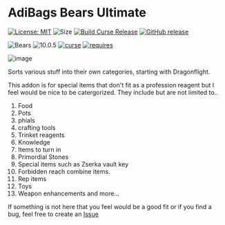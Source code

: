 # AdiBags Bears Ultimate

[![License: MIT](https://img.shields.io/badge/License-MIT-yellow.svg)](https://opensource.org/licenses/MIT)
![Size](https://img.shields.io/github/repo-size/N6REJ/AdiBags_Bears_Ultimate)
[![Build Curse Release](https://github.com/N6REJ/AdiBags_Bears_Ultimate/actions/workflows/release.yml/badge.svg)](https://github.com/N6REJ/AdiBags_Bears_Ultimate/actions/workflows/release.yml)
[![GitHub release](https://img.shields.io/github/release/N6REJ/AdiBags_Bears_Ultimate.svg)](https://GitHub.com/N6REJ/AdiBags_Bears_Ultimate/releases/)

![Bears](https://img.shields.io/badge/Supports-Dragonflight-0B68D7)
![10.0.5](https://img.shields.io/badge/Ready_for-10.0.5-darkgreen)
[![curse](https://img.shields.io/badge/Curseforge_Project_ID:-818527-purple)](https://www.curseforge.com/wow/addons/adibags_bears_Ultimate)
[![requires](https://img.shields.io/badge/Requires-AdiBags-brown)](https://www.curseforge.com/wow/addons/adibags)

![image](https://user-images.githubusercontent.com/1850089/215004873-840fb4f3-0545-4efa-b350-71db0104f821.png)

Sorts various stuff into their own categories, starting with Dragonflight.

This addon is for special items that don't fit as a profession reagent but I feel would be nice to be catergorized.
They include but are not limited to..
1) Food
2) Pots
3) phials
4) crafting tools
5) Trinket reagents
6) Knowledge
7) Items to turn in
8) Primordial Stones
9) Special items such as Zserka vault key
10) Forbidden reach combine items.
11) Rep items
12) Toys
13) Weapon enhancements
and more...

If something is not here that you feel would be a good fit or if you find a bug, feel free to create an [Issue](http://github.com/N6REJ/AdiBags_Bears_Ultimate/issues)
